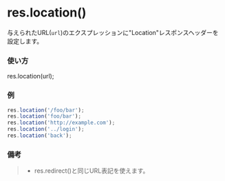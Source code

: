 # res.location()
与えられたURL(`url`)のエクスプレッションに"Location"レスポンスヘッダーを設定します。

### 使い方
res.location(url);

### 例
```javascript
res.location('/foo/bar');
res.location('foo/bar');
res.location('http://example.com');
res.location('../login');
res.location('back');
```

### 備考
>+ res.redirect()と同じURL表記を使えます。










<docmeta name="uniqueID" value="reslocation779137">
<docmeta name="displayName" value="res.location()">

